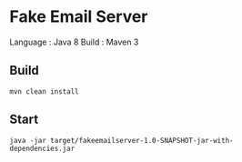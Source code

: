 # Fake Email Server

Language : Java 8
Build : Maven 3

## Build

`mvn clean install`

## Start

`java -jar target/fakeemailserver-1.0-SNAPSHOT-jar-with-dependencies.jar`
